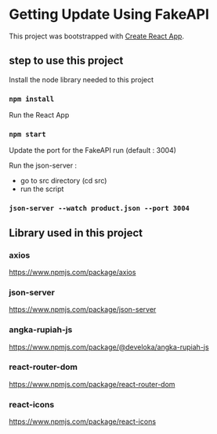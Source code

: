 # Getting Update Using FakeAPI

This project was bootstrapped with [Create React App](https://github.com/facebook/create-react-app).

## step to use this project

Install the node library needed to this project

### `npm install`

Run the React App

### `npm start`


Update the port for the FakeAPI run 
(default : 3004)

Run the json-server :
- go to src directory (cd src)
- run the script

### `json-server --watch product.json --port 3004`

## Library used in this project

### axios
https://www.npmjs.com/package/axios

### json-server
https://www.npmjs.com/package/json-server

### angka-rupiah-js
https://www.npmjs.com/package/@develoka/angka-rupiah-js

### react-router-dom
https://www.npmjs.com/package/react-router-dom

### react-icons
https://www.npmjs.com/package/react-icons


